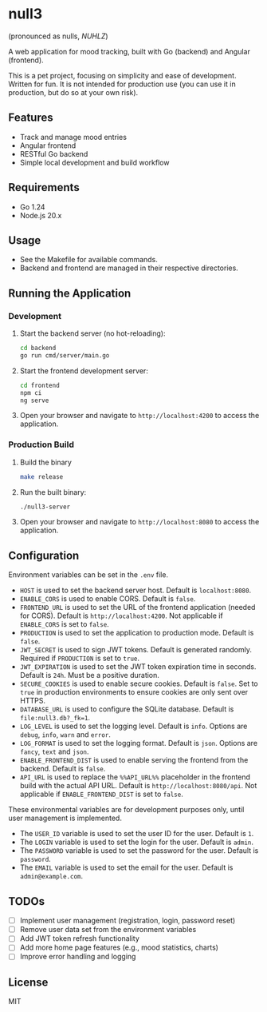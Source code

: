 # null3

(pronounced as nulls, *NUHLZ*)

A web application for mood tracking, built with Go (backend) and Angular (frontend).

This is a pet project, focusing on simplicity and ease of development. Written for fun. It is not intended for production use (you can use it in production, but do so at your own risk).

## Features
- Track and manage mood entries
- Angular frontend
- RESTful Go backend
- Simple local development and build workflow

## Requirements
- Go 1.24
- Node.js 20.x

## Usage
- See the Makefile for available commands.
- Backend and frontend are managed in their respective directories.

## Running the Application

### Development
1. Start the backend server (no hot-reloading):
   ```bash
   cd backend
   go run cmd/server/main.go
   ```
2. Start the frontend development server:
   ```bash
   cd frontend
   npm ci
   ng serve
   ```
3. Open your browser and navigate to `http://localhost:4200` to access the application.

### Production Build
1. Build the binary
    ```bash
    make release
    ```
2. Run the built binary:
   ```bash
   ./null3-server
   ```
3. Open your browser and navigate to `http://localhost:8080` to access the application.

## Configuration
Environment variables can be set in the `.env` file.
- `HOST` is used to set the backend server host. Default is `localhost:8080`.
- `ENABLE_CORS` is used to enable CORS. Default is `false`.
- `FRONTEND_URL` is used to set the URL of the frontend application (needed for CORS). Default is `http://localhost:4200`. Not applicable if `ENABLE_CORS` is set to `false`.
- `PRODUCTION` is used to set the application to production mode. Default is `false`.
- `JWT_SECRET` is used to sign JWT tokens. Default is generated randomly. Required if `PRODUCTION` is set to `true`.
- `JWT_EXPIRATION` is used to set the JWT token expiration time in seconds. Default is `24h`. Must be a positive duration.
- `SECURE_COOKIES` is used to enable secure cookies. Default is `false`. Set to `true` in production environments to ensure cookies are only sent over HTTPS.
- `DATABASE_URL` is used to configure the SQLite database. Default is `file:null3.db?_fk=1`.
- `LOG_LEVEL` is used to set the logging level. Default is `info`. Options are `debug`, `info`, `warn` and `error`.
- `LOG_FORMAT` is used to set the logging format. Default is `json`. Options are `fancy`, `text` and `json`.
- `ENABLE_FRONTEND_DIST` is used to enable serving the frontend from the backend. Default is `false`.
- `API_URL` is used to replace the `%%API_URL%%` placeholder in the frontend build with the actual API URL. Default is `http://localhost:8080/api`. Not applicable if `ENABLE_FRONTEND_DIST` is set to `false`.

These environmental variables are for development purposes only, until user management is implemented.
- The `USER_ID` variable is used to set the user ID for the user. Default is `1`.
- The `LOGIN` variable is used to set the login for the user. Default is `admin`.
- The `PASSWORD` variable is used to set the password for the user. Default is `password`.
- The `EMAIL` variable is used to set the email for the user. Default is `admin@example.com`.

## TODOs
- [ ] Implement user management (registration, login, password reset)
- [ ] Remove user data set from the environment variables
- [ ] Add JWT token refresh functionality
- [ ] Add more home page features (e.g., mood statistics, charts)
- [ ] Improve error handling and logging

## License
MIT
